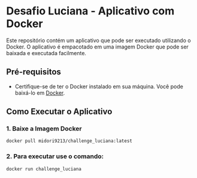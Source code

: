 # Desafio Luciana - Aplicativo com Docker

Este repositório contém um aplicativo que pode ser executado utilizando o Docker. O aplicativo é empacotado em uma imagem Docker que pode ser baixada e executada facilmente.

## Pré-requisitos

- Certifique-se de ter o Docker instalado em sua máquina. Você pode baixá-lo em [Docker](https://www.docker.com/get-started).

## Como Executar o Aplicativo

### 1. Baixe a Imagem Docker

```bash
docker pull midori9213/challenge_luciana:latest
```
### 2. Para executar use o comando:

```bash
docker run challenge_luciana
```